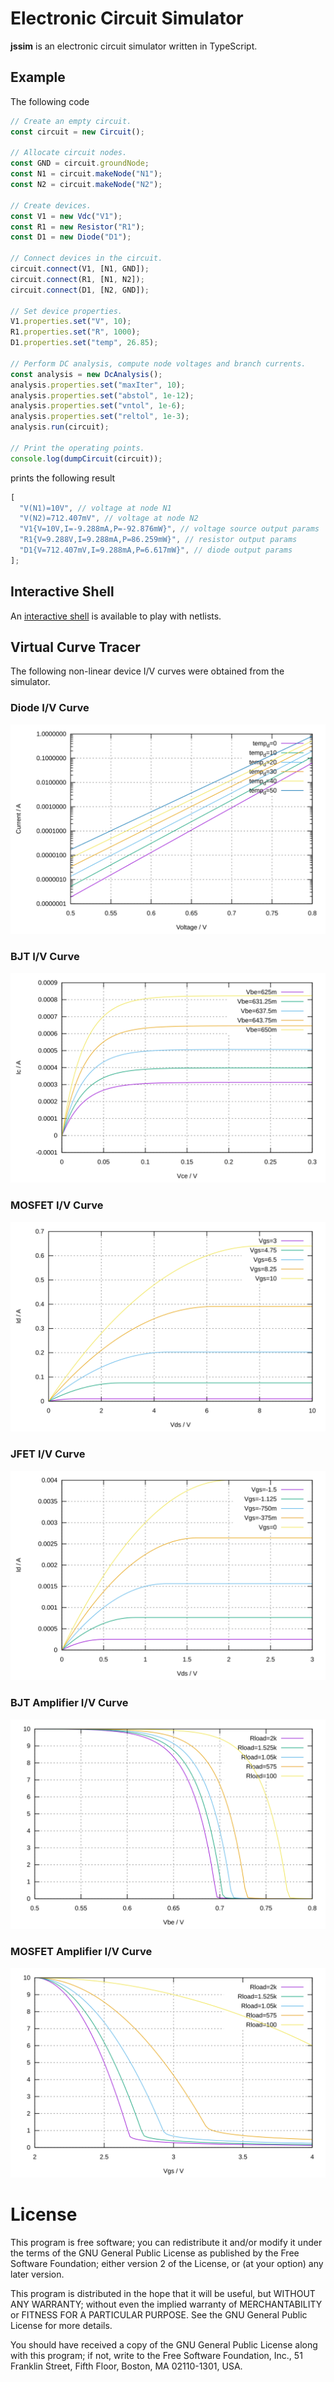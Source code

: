 # Electronic Circuit Simulator

**jssim** is an electronic circuit simulator written in TypeScript.

## Example

The following code

```typescript
// Create an empty circuit.
const circuit = new Circuit();

// Allocate circuit nodes.
const GND = circuit.groundNode;
const N1 = circuit.makeNode("N1");
const N2 = circuit.makeNode("N2");

// Create devices.
const V1 = new Vdc("V1");
const R1 = new Resistor("R1");
const D1 = new Diode("D1");

// Connect devices in the circuit.
circuit.connect(V1, [N1, GND]);
circuit.connect(R1, [N1, N2]);
circuit.connect(D1, [N2, GND]);

// Set device properties.
V1.properties.set("V", 10);
R1.properties.set("R", 1000);
D1.properties.set("temp", 26.85);

// Perform DC analysis, compute node voltages and branch currents.
const analysis = new DcAnalysis();
analysis.properties.set("maxIter", 10);
analysis.properties.set("abstol", 1e-12);
analysis.properties.set("vntol", 1e-6);
analysis.properties.set("reltol", 1e-3);
analysis.run(circuit);

// Print the operating points.
console.log(dumpCircuit(circuit));
```

prints the following result

```typescript
[
  "V(N1)=10V", // voltage at node N1
  "V(N2)=712.407mV", // voltage at node N2
  "V1{V=10V,I=-9.288mA,P=-92.876mW}", // voltage source output params
  "R1{V=9.288V,I=9.288mA,P=86.259mW}", // resistor output params
  "D1{V=712.407mV,I=9.288mA,P=6.617mW}", // diode output params
];
```

## Interactive Shell

An [interactive shell](https://aradzie.github.io/jssim/) is available to play with netlists.

## Virtual Curve Tracer

The following non-linear device I/V curves were obtained from the simulator.

### Diode I/V Curve

![Diode I/V curve](examples/iv-diode.svg)

### BJT I/V Curve

![BJT I/V curve](examples/iv-bjt.svg)

### MOSFET I/V Curve

![MOSFET I/V curve](examples/iv-mosfet.svg)

### JFET I/V Curve

![JFET I/V curve](examples/iv-jfet.svg)

### BJT Amplifier I/V Curve

![BJT Amplifier I/V curve](examples/amp-bjt.svg)

### MOSFET Amplifier I/V Curve

![MOSFET Amplifier I/V curve](examples/amp-mosfet.svg)

# License

This program is free software; you can redistribute it and/or modify it under
the terms of the GNU General Public License as published by the Free Software
Foundation; either version 2 of the License, or (at your option) any later
version.

This program is distributed in the hope that it will be useful, but WITHOUT ANY
WARRANTY; without even the implied warranty of MERCHANTABILITY or FITNESS FOR A
PARTICULAR PURPOSE. See the GNU General Public License for more details.

You should have received a copy of the GNU General Public License along with
this program; if not, write to the Free Software Foundation, Inc., 51 Franklin
Street, Fifth Floor, Boston, MA 02110-1301, USA.
